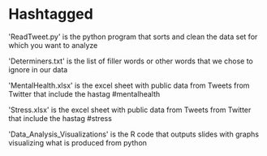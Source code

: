 # Hashtagged

'ReadTweet.py' is the python program that sorts and clean the data set for which you want to analyze

'Determiners.txt' is the list of filler words or other words that we chose to ignore in our data

'MentalHealth.xlsx' is the excel sheet with public data from Tweets from Twitter that include the hastag #mentalhealth

'Stress.xlsx' is the excel sheet with public data from Tweets from Twitter that include the hastag #stress

'Data_Analysis_Visualizations' is the R code that outputs slides with graphs visualizing what is produced from python
